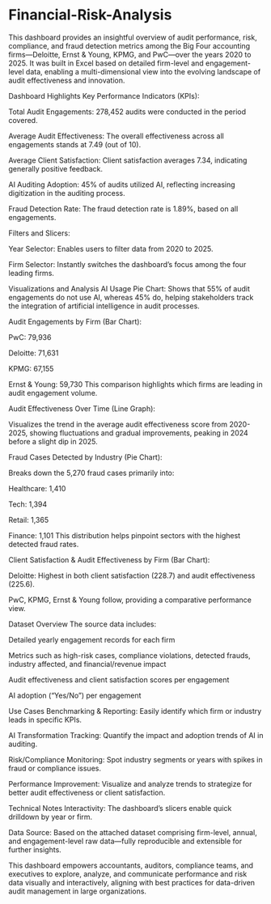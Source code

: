 # Financial-Risk-Analysis

This dashboard provides an insightful overview of audit performance, risk, compliance, and fraud detection metrics among the Big Four accounting firms—Deloitte, Ernst & Young, KPMG, and PwC—over the years 2020 to 2025. It was built in Excel based on detailed firm-level and engagement-level data, enabling a multi-dimensional view into the evolving landscape of audit effectiveness and innovation.

Dashboard Highlights
Key Performance Indicators (KPIs):

Total Audit Engagements: 278,452 audits were conducted in the period covered.

Average Audit Effectiveness: The overall effectiveness across all engagements stands at 7.49 (out of 10).

Average Client Satisfaction: Client satisfaction averages 7.34, indicating generally positive feedback.

AI Auditing Adoption: 45% of audits utilized AI, reflecting increasing digitization in the auditing process.

Fraud Detection Rate: The fraud detection rate is 1.89%, based on all engagements.

Filters and Slicers:

Year Selector: Enables users to filter data from 2020 to 2025.

Firm Selector: Instantly switches the dashboard’s focus among the four leading firms.

Visualizations and Analysis
AI Usage Pie Chart: Shows that 55% of audit engagements do not use AI, whereas 45% do, helping stakeholders track the integration of artificial intelligence in audit processes.

Audit Engagements by Firm (Bar Chart):

PwC: 79,936

Deloitte: 71,631

KPMG: 67,155

Ernst & Young: 59,730
This comparison highlights which firms are leading in audit engagement volume.

Audit Effectiveness Over Time (Line Graph):

Visualizes the trend in the average audit effectiveness score from 2020-2025, showing fluctuations and gradual improvements, peaking in 2024 before a slight dip in 2025.

Fraud Cases Detected by Industry (Pie Chart):

Breaks down the 5,270 fraud cases primarily into:

Healthcare: 1,410

Tech: 1,394

Retail: 1,365

Finance: 1,101
This distribution helps pinpoint sectors with the highest detected fraud rates.

Client Satisfaction & Audit Effectiveness by Firm (Bar Chart):

Deloitte: Highest in both client satisfaction (228.7) and audit effectiveness (225.6).

PwC, KPMG, Ernst & Young follow, providing a comparative performance view.

Dataset Overview
The source data includes:

Detailed yearly engagement records for each firm

Metrics such as high-risk cases, compliance violations, detected frauds, industry affected, and financial/revenue impact

Audit effectiveness and client satisfaction scores per engagement

AI adoption (“Yes/No”) per engagement

Use Cases
Benchmarking & Reporting: Easily identify which firm or industry leads in specific KPIs.

AI Transformation Tracking: Quantify the impact and adoption trends of AI in auditing.

Risk/Compliance Monitoring: Spot industry segments or years with spikes in fraud or compliance issues.

Performance Improvement: Visualize and analyze trends to strategize for better audit effectiveness or client satisfaction.

Technical Notes
Interactivity: The dashboard’s slicers enable quick drilldown by year or firm.

Data Source: Based on the attached dataset comprising firm-level, annual, and engagement-level raw data—fully reproducible and extensible for further insights.

This dashboard empowers accountants, auditors, compliance teams, and executives to explore, analyze, and communicate performance and risk data visually and interactively, aligning with best practices for data-driven audit management in large organizations.

